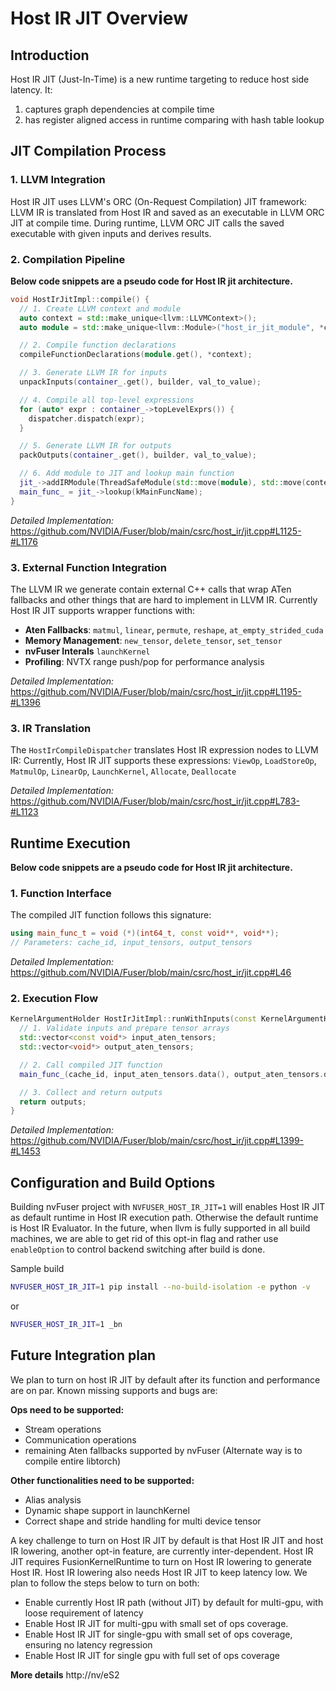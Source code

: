 <!--
 * SPDX-FileCopyrightText: Copyright (c) 2025-present NVIDIA CORPORATION & AFFILIATES.
 * All rights reserved.
 * SPDX-License-Identifier: BSD-3-Clause
-->

# Host IR JIT Overview

## Introduction

Host IR JIT (Just-In-Time) is a new runtime targeting to reduce host side latency.
It:
1. captures graph dependencies at compile time
2. has register aligned access in runtime comparing with hash table lookup

## JIT Compilation Process

### 1. LLVM Integration
Host IR JIT uses LLVM's ORC (On-Request Compilation) JIT framework:
LLVM IR is translated from Host IR and saved as an executable in LLVM ORC JIT
at compile time. During runtime, LLVM ORC JIT calls the saved executable with
given inputs and derives results.


### 2. Compilation Pipeline

**Below code snippets are a pseudo code for Host IR jit architecture.**

```cpp
void HostIrJitImpl::compile() {
  // 1. Create LLVM context and module
  auto context = std::make_unique<llvm::LLVMContext>();
  auto module = std::make_unique<llvm::Module>("host_ir_jit_module", *context);

  // 2. Compile function declarations
  compileFunctionDeclarations(module.get(), *context);

  // 3. Generate LLVM IR for inputs
  unpackInputs(container_.get(), builder, val_to_value);

  // 4. Compile all top-level expressions
  for (auto* expr : container_->topLevelExprs()) {
    dispatcher.dispatch(expr);
  }

  // 5. Generate LLVM IR for outputs
  packOutputs(container_.get(), builder, val_to_value);

  // 6. Add module to JIT and lookup main function
  jit_->addIRModule(ThreadSafeModule(std::move(module), std::move(context)));
  main_func_ = jit_->lookup(kMainFuncName);
}
```
*Detailed Implementation:* https://github.com/NVIDIA/Fuser/blob/main/csrc/host_ir/jit.cpp#L1125-#L1176

### 3. External Function Integration
The LLVM IR we generate contain external C++ calls that wrap ATen fallbacks and other things
that are hard to implement in LLVM IR. Currently Host IR JIT supports wrapper functions with:

- **Aten Fallbacks**: `matmul`, `linear`, `permute`, `reshape`, `at_empty_strided_cuda`
- **Memory Management**: `new_tensor`, `delete_tensor`, `set_tensor`
- **nvFuser Interals** `launchKernel`
- **Profiling**: NVTX range push/pop for performance analysis

*Detailed Implementation:* https://github.com/NVIDIA/Fuser/blob/main/csrc/host_ir/jit.cpp#L1195-#L1396

### 3. IR Translation
The `HostIrCompileDispatcher` translates Host IR expression nodes to LLVM IR:
Currently, Host IR JIT supports these expressions:
`ViewOp`, `LoadStoreOp`, `MatmulOp`, `LinearOp`, `LaunchKernel`, `Allocate`, `Deallocate`

*Detailed Implementation:* https://github.com/NVIDIA/Fuser/blob/main/csrc/host_ir/jit.cpp#L783-#L1123

## Runtime Execution
**Below code snippets are a pseudo code for Host IR jit architecture.**
### 1. Function Interface
The compiled JIT function follows this signature:
```cpp
using main_func_t = void (*)(int64_t, const void**, void**);
// Parameters: cache_id, input_tensors, output_tensors
```
*Detailed Implementation:* https://github.com/NVIDIA/Fuser/blob/main/csrc/host_ir/jit.cpp#L46


### 2. Execution Flow
```cpp
KernelArgumentHolder HostIrJitImpl::runWithInputs(const KernelArgumentHolder& args) {
  // 1. Validate inputs and prepare tensor arrays
  std::vector<const void*> input_aten_tensors;
  std::vector<void*> output_aten_tensors;

  // 2. Call compiled JIT function
  main_func_(cache_id, input_aten_tensors.data(), output_aten_tensors.data());

  // 3. Collect and return outputs
  return outputs;
}
```
*Detailed Implementation:* https://github.com/NVIDIA/Fuser/blob/main/csrc/host_ir/jit.cpp#L1399-#L1453

## Configuration and Build Options
Building nvFuser project with `NVFUSER_HOST_IR_JIT=1` will enables Host IR JIT as default runtime in Host IR execution path.
Otherwise the default runtime is Host IR Evaluator. In the future, when llvm is fully supported in all build machines, we are able
to get rid of this opt-in flag and rather use `enableOption` to control backend switching after build is done.

Sample build
```bash
NVFUSER_HOST_IR_JIT=1 pip install --no-build-isolation -e python -v
```
or
```bash
NVFUSER_HOST_IR_JIT=1 _bn
```
## Future Integration plan
We plan to turn on host IR JIT by default after its function and performance are on par.
Known missing supports and bugs are:

**Ops need to be supported:**
- Stream operations
- Communication operations
- remaining Aten fallbacks supported by nvFuser (Alternate way is to compile entire libtorch)

**Other functionalities need to be supported:**
- Alias analysis
- Dynamic shape support in launchKernel
- Correct shape and stride handling for multi device tensor

A key challenge to turn on Host IR JIT by default is that Host IR JIT and host IR lowering, another opt-in feature, are currently inter-dependent. Host IR JIT requires FusionKernelRuntime to turn on Host IR lowering to generate Host IR. Host IR lowering also needs Host IR JIT to keep latency low.
We plan to follow the steps below to turn on both:
- Enable currently Host IR path (without JIT) by default for multi-gpu, with loose requirement of latency
- Enable Host IR JIT for multi-gpu with small set of ops coverage.
- Enable Host IR JIT for single-gpu with small set of ops coverage, ensuring no latency regression
- Enable Host IR JIT for single gpu with full set of ops coverage

**More details**
http://nv/eS2
